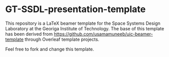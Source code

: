 # GT-SSDL-presentation-template

This repository is a LaTeX beamer template for the Space Systems Design Laboratory at the Georiga Institute of Technology. The base of this template has been derived from <https://github.com/usamamuneeb/uic-beamer-template> through Overleaf template projects. 

Feel free to fork and change this template.
